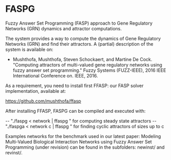 FASPG
==========================================

Fuzzy Answer Set Programming (FASP) approach to Gene Regulatory Networks (GRN) dynamics and attractor computations.

The system provides a way to compute the dynamics of Gene Regulatory Networks (GRN) and find their attractors.
A (partial) description of the system is available on:

- Mushthofa, Mushthofa, Steven Schockaert, and Martine De Cock. "Computing attractors of multi-valued gene regulatory networks using fuzzy answer set programming." Fuzzy Systems (FUZZ-IEEE), 2016 IEEE International Conference on. IEEE, 2016.

As a requirement, you need to install first FFASP: our FASP solver implementation, available at:

https://github.com/mushthofa/ffasp
 
After installing FFASP, FASPG can be compiled and executed with:

-- "./faspg  < network | ffaspg " for computing steady state attractors
-- "./faspga < network c | ffaspg " for finding cyclic attractors of sizes up to c


Examples networks for the benchmark used in our latest paper: Modeling Multi-Valued Biological Interaction Networks using Fuzzy Answer Set Programming (under revision)
can be found in the subfolders: newinst/ and revinst/. 




